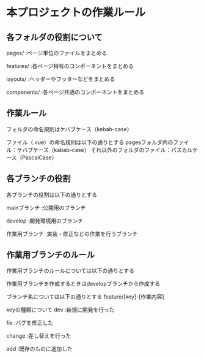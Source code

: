 # 本プロジェクトの作業ルール

## 各フォルダの役割について

pages/
:ページ単位のファイルをまとめる

features/
:各ページ特有のコンポーネントをまとめる

layouts/
:ヘッダーやフッターなどをまとめる

components/
:各ページ共通のコンポーネントをまとめる

## 作業ルール

フォルダの命名規則はケバブケース（kebab-case）

ファイル（.vue）の命名規則は以下の通りとする
pagesフォルダ内のファイル：ケバブケース（kabab-case）
それ以外のフォルダのファイル：パスカルケース（PascalCase）

## 各ブランチの役割

各ブランチの役割は以下の通りとする

mainブランチ
:公開用のブランチ

develop
:開発環境用のブランチ

作業用ブランチ
:実装・修正などの作業を行うブランチ

## 作業用ブランチのルール

作業用ブランチのルールについては以下の通りとする

作業用ブランチを作成するときはdevelopブランチから作成する

ブランチ名については以下の通りとする
feature/[key]-[作業内容]

keyの種類について
dev
:新規に開発を行った

fix
:バグを修正した

change
:差し替えを行った

add
:既存のものに追加した

